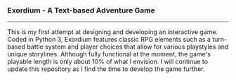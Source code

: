 ### Exordium - A Text-based Adventure Game
***
This is my first attempt at designing and developing an interactive game. Coded in Python 3, Exordium features classic RPG elements such as a  turn-based battle system and player choices that allow for various playstyles and unique storylines. Although fully functional at the moment, the game's playable length is only about 10% of what I envision. I will continue to update this repository as I find the time to develop the game further.
